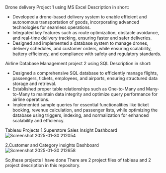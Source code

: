 
Drone delivery Project 1 using MS Excel 
Description in short:
- Developed a drone-based delivery system to enable efficient and autonomous transportation of goods, incorporating advanced 
technologies for seamless operations.
- Integrated key features such as route optimization, obstacle avoidance, and real-time delivery tracking, ensuring faster and safer 
deliveries.
- Designed and implemented a database system to manage drones, delivery schedules, and customer orders, while ensuring 
scalability, battery efficiency, and compliance with safety and regulatory standards.

Airline Database Management project 2 using SQL
Description in short:
- Designed a comprehensive SQL database to efficiently manage flights, passengers, tickets, employees, and airports, ensuring 
structured data storage and retrieval.
- Established proper table relationships such as One-to-Many and Many-to-Many to maintain data integrity and optimize query 
performance for airline operations.
- Implemented sample queries for essential functionalities like ticket booking, revenue calculation, and passenger lists, while 
optimizing the database using triggers, indexing, and normalization for enhanced scalability and efficiency.

Tableau Projects 
1.Superstore Sales Insight Dashboard
![Screenshot 2025-01-30 212054](https://github.com/user-attachments/assets/e30ff569-31ba-4d95-99c7-a7f5202deb64)

2.Customer and Category insights Dashboard
![Screenshot 2025-01-30 212658](https://github.com/user-attachments/assets/a2e8056f-28c4-42bf-aa7b-67d9f548a096)


So,these projects I have done There are 2 project files of tableau and 2 project description in this repository.
